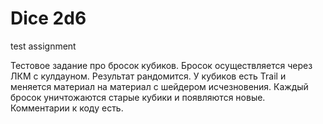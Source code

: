 # Dice 2d6
 test assignment
 
 Тестовое задание про бросок кубиков.
Бросок осуществляется через ЛКМ с кулдауном. 
Результат рандомится.
У кубиков есть Trail и меняется материал на материал с шейдером исчезновения.
Каждый бросок уничтожаются старые кубики и появляются новые.
Комментарии к коду есть.
